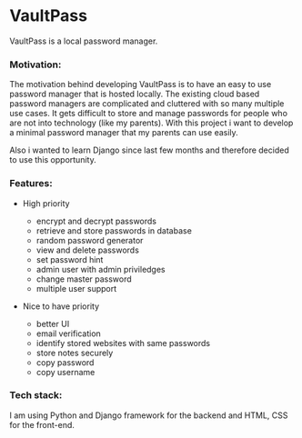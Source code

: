 # VaultPass

VaultPass is a local password manager.

### Motivation:
The motivation behind developing VaultPass is to have an easy to use password manager that is hosted locally. The existing cloud based 
password managers are complicated and cluttered with so many multiple use cases. It gets difficult to store and manage passwords for people 
who are not into technology (like my parents). With this project i want to develop a minimal password manager that my parents can use easily.

Also i wanted to learn Django since last few months and therefore decided to use this opportunity.


### Features:
* High priority
  * encrypt and decrypt passwords
  * retrieve and store passwords in database
  * random password generator
  * view and delete passwords
  * set password hint
  * admin user with admin priviledges
  * change master password
  * multiple user support
  
* Nice to have priority 
  * better UI
  * email verification
  * identify stored websites with same passwords
  * store notes securely
  * copy password
  * copy username

### Tech stack:
I am using Python and Django framework for the backend and HTML, CSS for the front-end.
